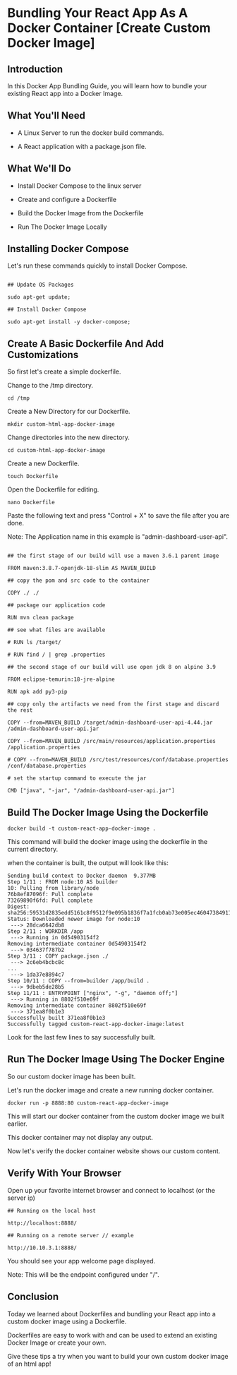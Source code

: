# Bundling Your React App As A Docker Container [Create Custom Docker Image]

## Introduction

In this Docker App Bundling Guide, you will learn how to bundle your existing React app into a Docker Image.

## What You'll Need

* A Linux Server to run the docker build commands.

* A React application with a package.json file.

## What We'll Do

* Install Docker Compose to the linux server

* Create and configure a Dockerfile

* Build the Docker Image from the Dockerfile

* Run The Docker Image Locally

## Installing Docker Compose

Let's run these commands quickly to install Docker Compose.

```

## Update OS Packages

sudo apt-get update;

## Install Docker Compose

sudo apt-get install -y docker-compose;

```

## Create A Basic Dockerfile And Add Customizations

So first let's create a simple dockerfile.

Change to the /tmp directory.

```
cd /tmp 
```

Create a New Directory for our Dockerfile.

```
mkdir custom-html-app-docker-image
```

Change directories into the new directory.

```
cd custom-html-app-docker-image
```

Create a new Dockerfile.

```
touch Dockerfile
```

Open the Dockerfile for editing. 

```
nano Dockerfile
```

Paste the following text and press "Control + X" to save the file after you are done.

Note: The Application name in this example is "admin-dashboard-user-api".

```

## the first stage of our build will use a maven 3.6.1 parent image

FROM maven:3.8.7-openjdk-18-slim AS MAVEN_BUILD

## copy the pom and src code to the container

COPY ./ ./

## package our application code

RUN mvn clean package

## see what files are available 

# RUN ls /target/

# RUN find / | grep .properties

## the second stage of our build will use open jdk 8 on alpine 3.9

FROM eclipse-temurin:18-jre-alpine

RUN apk add py3-pip

## copy only the artifacts we need from the first stage and discard the rest

COPY --from=MAVEN_BUILD /target/admin-dashboard-user-api-4.44.jar /admin-dashboard-user-api.jar

COPY --from=MAVEN_BUILD /src/main/resources/application.properties /application.properties

# COPY --from=MAVEN_BUILD /src/test/resources/conf/database.properties /conf/database.properties

# set the startup command to execute the jar

CMD ["java", "-jar", "/admin-dashboard-user-api.jar"]

```

## Build The Docker Image Using the Dockerfile

```
docker build -t custom-react-app-docker-image .
```

This command will build the docker image using the dockerfile in the current directory.

when the container is built, the output will look like this:

```
Sending build context to Docker daemon  9.377MB
Step 1/11 : FROM node:10 AS builder
10: Pulling from library/node
76b8ef87096f: Pull complete 
73269890f6fd: Pull complete 
Digest: sha256:59531d2835edd5161c8f9512f9e095b1836f7a1fcb0ab73e005ec46047384911
Status: Downloaded newer image for node:10
 ---> 28dca6642db8
Step 2/11 : WORKDIR /app
 ---> Running in 0d54903154f2
Removing intermediate container 0d54903154f2
 ---> 034637f787b2
Step 3/11 : COPY package.json ./
 ---> 2c6eb4bcbc8c
...
 ---> 1da37e8894c7
Step 10/11 : COPY --from=builder /app/build .
 ---> 9dbeb5de28b5
Step 11/11 : ENTRYPOINT ["nginx", "-g", "daemon off;"]
 ---> Running in 8802f510e69f
Removing intermediate container 8802f510e69f
 ---> 371ea8f0b1e3
Successfully built 371ea8f0b1e3
Successfully tagged custom-react-app-docker-image:latest
```

Look for the last few lines to say successfully built.

## Run The Docker Image Using The Docker Engine

So our custom docker image has been built.

Let's run the docker image and create a new running docker container.

```
docker run -p 8888:80 custom-react-app-docker-image
```

This will start our docker container from the custom docker image we built earlier.

This docker container may not display any output.

Now let's verify the docker container website shows our custom content.

## Verify With Your Browser

Open up your favorite internet browser and connect to localhost (or the server ip)

```
## Running on the local host

http://localhost:8888/

## Running on a remote server // example

http://10.10.3.1:8888/
```

You should see your app welcome page displayed.

Note: This will be the endpoint configured under "/".

## Conclusion

Today we learned about Dockerfiles and bundling your React app into a custom docker image using a Dockerfile.

Dockerfiles are easy to work with and can be used to extend an existing Docker Image or create your own.

Give these tips a try when you want to build your own custom docker image of an html app!
